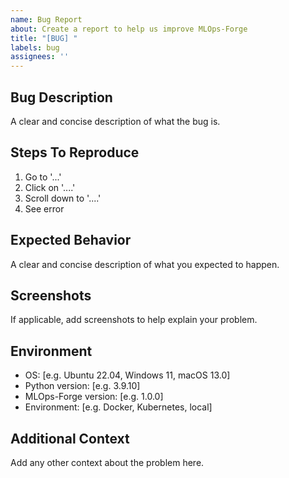 ```yaml
---
name: Bug Report
about: Create a report to help us improve MLOps-Forge
title: "[BUG] "
labels: bug
assignees: ''
---
```


## Bug Description
A clear and concise description of what the bug is.

## Steps To Reproduce
1. Go to '...'
2. Click on '....'
3. Scroll down to '....'
4. See error

## Expected Behavior
A clear and concise description of what you expected to happen.

## Screenshots
If applicable, add screenshots to help explain your problem.

## Environment
- OS: [e.g. Ubuntu 22.04, Windows 11, macOS 13.0]
- Python version: [e.g. 3.9.10]
- MLOps-Forge version: [e.g. 1.0.0]
- Environment: [e.g. Docker, Kubernetes, local]

## Additional Context
Add any other context about the problem here.
